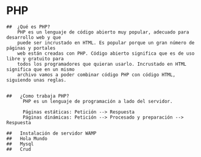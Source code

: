 # PHP
    ##  ¿Qué es PHP?
        PHP es un lenguaje de código abierto muy popular, adecuado para desarrollo web y que 
        puede ser incrustado en HTML. Es popular porque un gran número de páginas y portales 
        web están creadas con PHP. Código abierto significa que es de uso libre y gratuito para 
        todos los programadores que quieran usarlo. Incrustado en HTML significa que en un mismo
        archivo vamos a poder combinar código PHP con código HTML, siguiendo unas reglas.


    ##   ¿Como trabaja PHP?
          PHP es un lenguaje de programación a lado del servidor.

          Páginas estáticas: Petición --> Respuesta
          Páginas dinámicas: Petición --> Procesado y preparación --> Respuesta

    ##   Instalación de servidor WAMP
    ##   Hola Mundo
    ##   Mysql
    ##   Crud
   